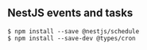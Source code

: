 
## NestJS events and tasks

```
$ npm install --save @nestjs/schedule
$ npm install --save-dev @types/cron
```